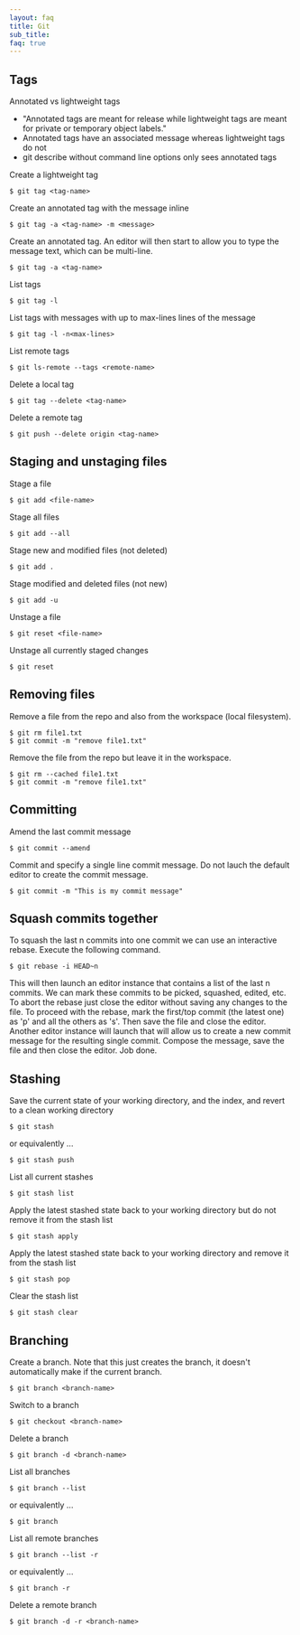 ```yaml
---
layout: faq
title: Git
sub_title: 
faq: true
---
```


## Tags

Annotated vs lightweight tags

* "Annotated tags are meant for release while lightweight tags are meant for private or temporary object labels."
* Annotated tags have an associated message whereas lightweight tags do not
* git describe without command line options only sees annotated tags

Create a lightweight tag

```
$ git tag <tag-name>
```

Create an annotated tag with the message inline

```
$ git tag -a <tag-name> -m <message>
```

Create an annotated tag.  An editor will then start to allow you to type the message text, which can be multi-line.

```
$ git tag -a <tag-name>
```

List tags

```
$ git tag -l
```

List tags with messages with up to max-lines lines of the message

```
$ git tag -l -n<max-lines>
```

List remote tags

```
$ git ls-remote --tags <remote-name>
```


Delete a local tag

```
$ git tag --delete <tag-name>
```

Delete a remote tag

```
$ git push --delete origin <tag-name>
```

## Staging and unstaging files

Stage a file

```
$ git add <file-name>
```

Stage all files

```
$ git add --all
```

Stage new and modified files (not deleted)

```
$ git add .
```

Stage modified and deleted files (not new)

```
$ git add -u
```

Unstage a file

```
$ git reset <file-name>
```

Unstage all currently staged changes

```
$ git reset
```

## Removing files

Remove a file from the repo and also from the workspace (local filesystem).

```
$ git rm file1.txt
$ git commit -m "remove file1.txt"
```

Remove the file from the repo but leave it in the workspace.

```
$ git rm --cached file1.txt
$ git commit -m "remove file1.txt"
```

## Committing

Amend the last commit message

```
$ git commit --amend
```

Commit and specify a single line commit message.  Do not lauch the default editor to create the commit message.

```
$ git commit -m "This is my commit message"
```

## Squash commits together

To squash the last n commits into one commit we can use an interactive rebase.  Execute the following command.

```
$ git rebase -i HEAD~n
```

This will then launch an editor instance that contains a list of the last n commits.  We can mark these commits to be
picked, squashed, edited, etc.  To abort the rebase just close the editor without saving any changes to the file.  To
proceed with the rebase, mark the first/top commit (the latest one) as 'p' and all the others as 's'.  Then save the
file and close the editor.  Another editor instance will launch that will allow us to create a new commit message for
the resulting single commit.  Compose the message, save the file and then close the editor.  Job done.

## Stashing

Save the current state of your working directory, and the index, and revert to a clean working directory

```
$ git stash
```

or equivalently ...

```
$ git stash push
```

List all current stashes

```
$ git stash list
```

Apply the latest stashed state back to your working directory but do not remove it from the stash list

```
$ git stash apply
```

Apply the latest stashed state back to your working directory and remove it from the stash list

```
$ git stash pop
```

Clear the stash list

```
$ git stash clear
```

## Branching

Create a branch.  Note that this just creates the branch, it doesn't automatically make if the current branch.

```
$ git branch <branch-name>
```

Switch to a branch

```
$ git checkout <branch-name>
```

Delete a branch

```
$ git branch -d <branch-name>
```

List all branches

```
$ git branch --list
```

or equivalently ...

```
$ git branch
```

List all remote branches

```
$ git branch --list -r
```

or equivalently ...

```
$ git branch -r
```

Delete a remote branch

```
$ git branch -d -r <branch-name>
```
